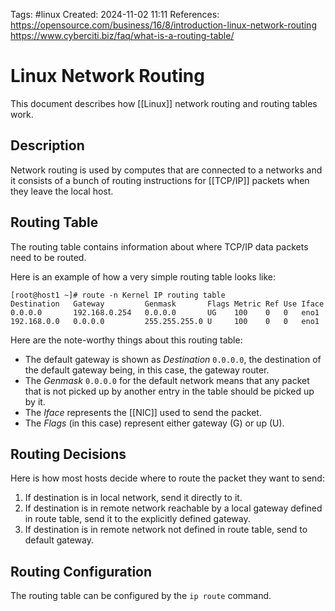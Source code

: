 Tags: #linux 
Created: 2024-11-02 11:11
References: https://opensource.com/business/16/8/introduction-linux-network-routing https://www.cyberciti.biz/faq/what-is-a-routing-table/

# Linux Network Routing

This document describes how [[Linux]] network routing and routing tables work.

## Description
Network routing is used by computes that are connected to a networks and it consists of a bunch of routing instructions for [[TCP/IP]] packets when they leave the local host.

## Routing Table
The routing table contains information about where TCP/IP data packets need to be routed.

Here is an example of how a very simple routing table looks like:
```
[root@host1 ~]# route -n Kernel IP routing table 
Destination   Gateway         Genmask       Flags Metric Ref Use Iface 
0.0.0.0       192.168.0.254   0.0.0.0       UG    100    0   0   eno1 
192.168.0.0   0.0.0.0         255.255.255.0 U     100    0   0   eno1
```

Here are the note-worthy things about this routing table:
- The default gateway is shown as *Destination* `0.0.0.0`, the destination of the default gateway being, in this case, the gateway router.
- The *Genmask* `0.0.0.0` for the default network means that any packet that is not picked up by another entry in the table should be picked up by it.
- The *Iface* represents the [[NIC]] used to send the packet.
- The *Flags* (in this case) represent either gateway (G) or up (U).

## Routing Decisions
Here is how most hosts decide where to route the packet they want to send:
1. If destination is in local network, send it directly to it.
2. If destination is in remote network reachable by a local gateway defined in route table, send it to the explicitly defined gateway.
3. If destination is in remote network not defined in route table, send to default gateway.

## Routing Configuration
The routing table can be configured by the `ip route` command.